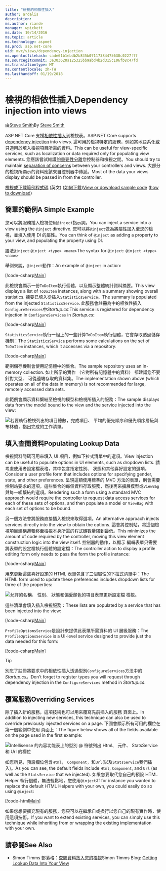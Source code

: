 ```yaml
---
title: "檢視的相依性插入"
author: ardalis
description: 
ms.author: riande
manager: wpickett
ms.date: 10/14/2016
ms.topic: article
ms.technology: aspnet
ms.prod: asp.net-core
uid: mvc/views/dependency-injection
ms.openlocfilehash: cade61b1ebdb2b845b07117384475638c0227f7f
ms.sourcegitcommit: 3e303620a125325bb9abd4b2d315c106fb8c47fd
ms.translationtype: MT
ms.contentlocale: zh-TW
ms.lasthandoff: 01/19/2018
---
```

# <a name="dependency-injection-into-views"></a><span data-ttu-id="b429f-102">檢視的相依性插入</span><span class="sxs-lookup"><span data-stu-id="b429f-102">Dependency injection into views</span></span>

<span data-ttu-id="b429f-103">由[Steve Smith](https://ardalis.com/)</span><span class="sxs-lookup"><span data-stu-id="b429f-103">By [Steve Smith](https://ardalis.com/)</span></span>

<span data-ttu-id="b429f-104">ASP.NET Core 支援[相依性插入](xref:fundamentals/dependency-injection)到檢視表。</span><span class="sxs-lookup"><span data-stu-id="b429f-104">ASP.NET Core supports [dependency injection](xref:fundamentals/dependency-injection) into views.</span></span> <span data-ttu-id="b429f-105">這可用於檢視特定的服務，例如當地語系化或只適用於填入檢視項目所需的資料。</span><span class="sxs-lookup"><span data-stu-id="b429f-105">This can be useful for view-specific services, such as localization or data required only for populating view elements.</span></span> <span data-ttu-id="b429f-106">您應該嘗試維護[的重要性分離](http://deviq.com/separation-of-concerns/)您控制器和檢視之間。</span><span class="sxs-lookup"><span data-stu-id="b429f-106">You should try to maintain [separation of concerns](http://deviq.com/separation-of-concerns/) between your controllers and views.</span></span> <span data-ttu-id="b429f-107">大部分的檢視所顯示的資料應該來自控制器中傳遞。</span><span class="sxs-lookup"><span data-stu-id="b429f-107">Most of the data your views display should be passed in from the controller.</span></span>

<span data-ttu-id="b429f-108">[檢視或下載範例程式碼](https://github.com/aspnet/Docs/tree/master/aspnetcore/mvc/views/dependency-injection/sample) \(英文\) ([如何下載](xref:tutorials/index#how-to-download-a-sample))</span><span class="sxs-lookup"><span data-stu-id="b429f-108">[View or download sample code](https://github.com/aspnet/Docs/tree/master/aspnetcore/mvc/views/dependency-injection/sample) ([how to download](xref:tutorials/index#how-to-download-a-sample))</span></span>

## <a name="a-simple-example"></a><span data-ttu-id="b429f-109">簡單的範例</span><span class="sxs-lookup"><span data-stu-id="b429f-109">A Simple Example</span></span>

<span data-ttu-id="b429f-110">您可以將服務插入檢視使用`@inject`指示詞。</span><span class="sxs-lookup"><span data-stu-id="b429f-110">You can inject a service into a view using the `@inject` directive.</span></span> <span data-ttu-id="b429f-111">您可以將`@inject`做為將屬性加入至您的檢視，並填入使用 DI 的屬性。</span><span class="sxs-lookup"><span data-stu-id="b429f-111">You can think of `@inject` as adding a property to your view, and populating the property using DI.</span></span>

<span data-ttu-id="b429f-112">語法`@inject`:`@inject <type> <name>`</span><span class="sxs-lookup"><span data-stu-id="b429f-112">The syntax for `@inject`: `@inject <type> <name>`</span></span>

<span data-ttu-id="b429f-113">舉例來說，`@inject`動作：</span><span class="sxs-lookup"><span data-stu-id="b429f-113">An example of `@inject` in action:</span></span>

[!code-csharp[Main](../../mvc/views/dependency-injection/sample/src/ViewInjectSample/Views/ToDo/Index.cshtml?highlight=4,5,15,16,17)]

<span data-ttu-id="b429f-114">此檢視會顯示一份`ToDoItem`執行個體，以及顯示整體統計資料摘要。</span><span class="sxs-lookup"><span data-stu-id="b429f-114">This view displays a list of `ToDoItem` instances, along with a summary showing overall statistics.</span></span> <span data-ttu-id="b429f-115">摘要已填入從插入`StatisticsService`。</span><span class="sxs-lookup"><span data-stu-id="b429f-115">The summary is populated from the injected `StatisticsService`.</span></span> <span data-ttu-id="b429f-116">此服務會註冊為中的相依性插入`ConfigureServices`中*Startup.cs*:</span><span class="sxs-lookup"><span data-stu-id="b429f-116">This service is registered for dependency injection in `ConfigureServices` in *Startup.cs*:</span></span>

[!code-csharp[Main](../../mvc/views/dependency-injection/sample/src/ViewInjectSample/Startup.cs?highlight=6,7&range=15-22)]

<span data-ttu-id="b429f-117">`StatisticsService`執行一組上的一些計算`ToDoItem`執行個體，它會存取透過儲存機制：</span><span class="sxs-lookup"><span data-stu-id="b429f-117">The `StatisticsService` performs some calculations on the set of `ToDoItem` instances, which it accesses via a repository:</span></span>

[!code-csharp[Main](../../mvc/views/dependency-injection/sample/src/ViewInjectSample/Model/Services/StatisticsService.cs?highlight=15,20,26)]

<span data-ttu-id="b429f-118">範例儲存機制會使用記憶體中的集合。</span><span class="sxs-lookup"><span data-stu-id="b429f-118">The sample repository uses an in-memory collection.</span></span> <span data-ttu-id="b429f-119">如上所示的實作 （它對所有記憶體中的資料） 都建議您不要針對大型、 可從遠端存取的資料集。</span><span class="sxs-lookup"><span data-stu-id="b429f-119">The implementation shown above (which operates on all of the data in memory) is not recommended for large, remotely accessed data sets.</span></span>

<span data-ttu-id="b429f-120">此範例會顯示資料繫結至檢視的模型和檢視所插入的服務：</span><span class="sxs-lookup"><span data-stu-id="b429f-120">The sample displays data from the model bound to the view and the service injected into the view:</span></span>

![若要執行檢視列出的項目總數，完成項目、 平均的優先順序和優先順序層級與布林值，指出完成的工作清單。](dependency-injection/_static/screenshot.png)

## <a name="populating-lookup-data"></a><span data-ttu-id="b429f-122">填入查閱資料</span><span class="sxs-lookup"><span data-stu-id="b429f-122">Populating Lookup Data</span></span>

<span data-ttu-id="b429f-123">檢視資料隱碼可用來填入 UI 項目，例如下拉式清單中的選項。</span><span class="sxs-lookup"><span data-stu-id="b429f-123">View injection can be useful to populate options in UI elements, such as dropdown lists.</span></span> <span data-ttu-id="b429f-124">請考慮使用者設定檔表格，其中包含指定性別、 狀態和其他喜好設定的選項。</span><span class="sxs-lookup"><span data-stu-id="b429f-124">Consider a user profile form that includes options for specifying gender, state, and other preferences.</span></span> <span data-ttu-id="b429f-125">呈現這類使用標準的 MVC 方法的表單，則會需要控制站要求的選項，這些集合的每個資料存取服務，然後再來擴展模型或`ViewBag`與每一組繫結的選項。</span><span class="sxs-lookup"><span data-stu-id="b429f-125">Rendering such a form using a standard MVC approach would require the controller to request data access services for each of these sets of options, and then populate a model or `ViewBag` with each set of options to be bound.</span></span>

<span data-ttu-id="b429f-126">另一個方法會將服務直接插入檢視來取得選項。</span><span class="sxs-lookup"><span data-stu-id="b429f-126">An alternative approach injects services directly into the view to obtain the options.</span></span> <span data-ttu-id="b429f-127">這會將控制站，將這個檢視項目建構邏輯移至檢視本身所需的程式碼數量降到最低。</span><span class="sxs-lookup"><span data-stu-id="b429f-127">This minimizes the amount of code required by the controller, moving this view element construction logic into the view itself.</span></span> <span data-ttu-id="b429f-128">控制器的動作，以顯示 編輯表單只需要將表單的設定檔執行個體的設定檔：</span><span class="sxs-lookup"><span data-stu-id="b429f-128">The controller action to display a profile editing form only needs to pass the form the profile instance:</span></span>

[!code-csharp[Main](../../mvc/views/dependency-injection/sample/src/ViewInjectSample/Controllers/ProfileController.cs?highlight=9,19)]

<span data-ttu-id="b429f-129">用來更新這些喜好設定的 HTML 表單包含了三個屬性的下拉式清單中：</span><span class="sxs-lookup"><span data-stu-id="b429f-129">The HTML form used to update these preferences includes dropdown lists for three of the properties:</span></span>

![允許的名稱、 性別、 狀態和偏愛顏色的項目表單更新設定檔 檢視。](dependency-injection/_static/updateprofile.png)

<span data-ttu-id="b429f-131">這些清單會填入插入檢視服務：</span><span class="sxs-lookup"><span data-stu-id="b429f-131">These lists are populated by a service that has been injected into the view:</span></span>

[!code-csharp[Main](../../mvc/views/dependency-injection/sample/src/ViewInjectSample/Views/Profile/Index.cshtml?highlight=4,16,17,21,22,26,27)]

<span data-ttu-id="b429f-132">`ProfileOptionsService`是設計來提供此表單所需資料的 UI 層級服務：</span><span class="sxs-lookup"><span data-stu-id="b429f-132">The `ProfileOptionsService` is a UI-level service designed to provide just the data needed for this form:</span></span>

[!code-csharp[Main](../../mvc/views/dependency-injection/sample/src/ViewInjectSample/Model/Services/ProfileOptionsService.cs?highlight=7,13,24)]

>[!TIP]
> <span data-ttu-id="b429f-133">別忘了註冊將要求中的相依性插入透過型別`ConfigureServices`方法中的*Startup.cs*。</span><span class="sxs-lookup"><span data-stu-id="b429f-133">Don't forget to register types you will request through dependency injection in the  `ConfigureServices` method in *Startup.cs*.</span></span>

## <a name="overriding-services"></a><span data-ttu-id="b429f-134">覆寫服務</span><span class="sxs-lookup"><span data-stu-id="b429f-134">Overriding Services</span></span>

<span data-ttu-id="b429f-135">除了插入新的服務，這項技術也可以用來覆寫先前插入的服務 頁面上。</span><span class="sxs-lookup"><span data-stu-id="b429f-135">In addition to injecting new services, this technique can also be used to override previously injected services on a page.</span></span> <span data-ttu-id="b429f-136">下圖會顯示所有可用的欄位在第一個範例中使用 頁面上：</span><span class="sxs-lookup"><span data-stu-id="b429f-136">The figure below shows all of the fields available on the page used in the first example:</span></span>

![Intellisense 的內容功能表上的型別 @ 符號列出 Html、 元件、 StatsService 和 Url 的欄位](dependency-injection/_static/razor-fields.png)

<span data-ttu-id="b429f-138">如您所見，預設欄位包含`Html`， `Component`，和`Url`(以及`StatsService`我們插入)。</span><span class="sxs-lookup"><span data-stu-id="b429f-138">As you can see, the default fields include `Html`, `Component`, and `Url` (as well as the `StatsService` that we injected).</span></span> <span data-ttu-id="b429f-139">如果您要取代您自己的預設 HTML Helper 執行個體，無法輕鬆地，您使用`@inject`:</span><span class="sxs-lookup"><span data-stu-id="b429f-139">If for instance you wanted to replace the default HTML Helpers with your own, you could easily do so using `@inject`:</span></span>

[!code-html[Main](../../mvc/views/dependency-injection/sample/src/ViewInjectSample/Views/Helper/Index.cshtml?highlight=3,11)]

<span data-ttu-id="b429f-140">如果您想要擴充現有的服務，您只可以在繼承自或換行以您自己的現有實作時，使用這項技術。</span><span class="sxs-lookup"><span data-stu-id="b429f-140">If you want to extend existing services, you can simply use this technique while inheriting from or wrapping the existing implementation with your own.</span></span>

## <a name="see-also"></a><span data-ttu-id="b429f-141">請參閱</span><span class="sxs-lookup"><span data-stu-id="b429f-141">See Also</span></span>

* <span data-ttu-id="b429f-142">Simon Timms 部落格：[查閱資料放入您的檢視](http://blog.simontimms.com/2015/06/09/getting-lookup-data-into-you-view/)</span><span class="sxs-lookup"><span data-stu-id="b429f-142">Simon Timms Blog: [Getting Lookup Data Into Your View](http://blog.simontimms.com/2015/06/09/getting-lookup-data-into-you-view/)</span></span>
